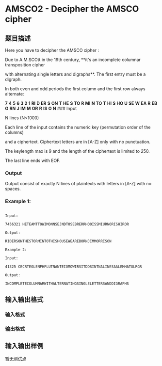 # AMSCO2 - Decipher the AMSCO cipher

## 题目描述

Here you have to decipher the AMSCO cipher :

Due to A.M.SCOtt in the 19th century, **it's an incomplete columnar transposition cipher

with alternating single letters and digraphs**. The first entry must be a digraph.

In both even and odd periods the first column and the first row always alternate:

**7** **4** **5** **6** **3** **2** **1** **RI** **D** **ER** **S** **ON** **T** **HE** **S** **TO** **R** **MI** **N** **TO** **T** **HI** **S** **HO** **U** **SE** **W** **EA** **R** **EB** **O** **RN** **J** **IM** **M** **OR** **R** **IS** **O** **N** ### Input

N lines (N<1000)

Each line of the input contains the numeric key (permutation order of the columns)

and a ciphertext. Ciphertext letters are in \[A-Z\] only with no punctuation.

The keylength max is 9 and the length of the ciphertext is limited to 250.

The last line ends with EOF.

### Output

Output consist of exactly N lines of plaintexts with letters in \[A-Z\] with no spaces.

### Example 1:

```

Input:

7456321 HETEAMTTOWIMONNSEJNDTOSEBRERRHOOISSMIURNORISHIROR

Output:

RIDERSONTHESTORMINTOTHISHOUSEWEAREBORNJIMMORRISON

Example 2:

Input:

41325 CECRTEGLENPHPLUTNANTEIOMOWIRSITDDSINTNALINESAALEMHATGLRGR

Output:

INCOMPLETECOLUMNARWITHALTERNATINGSINGLELETTERSANDDIGRAPHS

```

## 输入输出格式

### 输入格式

### 输出格式

## 输入输出样例

暂无测试点

